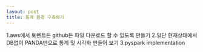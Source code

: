 ```yaml
---
layout: post
title: 통계 환경 구축하기
---
```

1.aws에서 토렌트든 github든 파일 다운로드 할 수 있도록 만들기
2.일단 현재상태에서 DB없이 PANDA만으로 통계 및 시각화 만들어 보기
3.pyspark implementation
